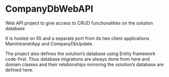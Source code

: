 # CompanyDbWebAPI
Web API project to give access to CRUD functionalities on the solution database

It is hosted on IIS and a separate port from its two client applications MainIntranetApp and CompanyDbUpdate.

The project also defines the solution’s database using Entity framework code-first. Thus database migrations are always done from here and domain classes and their relationships mirroring the solution’s database are defined here.


